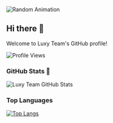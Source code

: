 <!-- Imagen animada -->
![Random Animation](https://cdn.discordapp.com/attachments/1279599167802708018/1280728644423122954/1725419901829-966.gif?ex=66d922ff&is=66d7d17f&hm=d3fbd037cbb79a6154089bc98520bf5f53f1a94deeadd01b29af35341eab757a)

<!-- Saludo -->
## Hi there 👋

<!-- Descripción o introducción (opcional) -->
Welcome to Luxy Team's GitHub profile!

<!-- Contador de visitas -->
![Profile Views](https://komarev.com/ghpvc/?username=LuxyTeam&style=flat-square)

<!-- Estadísticas de GitHub -->
### GitHub Stats 🌟
![Luxy Team GitHub Stats](https://github-readme-stats.vercel.app/api?username=LuxyTeam&theme=chartreuse-dark&count_private=true&show_icons=true&cache_seconds=1800)

<!-- Lenguajes más usados -->
### Top Languages
[![Top Langs](https://github-readme-stats.vercel.app/api/top-langs/?username=LuxyTeam&theme=chartreuse-dark&layout=compact)](https://github.com/LoliKillers/LoliKillers)
